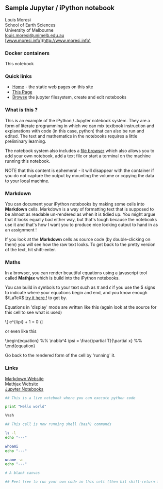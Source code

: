 
## Sample Jupyter / iPython notebook

Louis Moresi  
School of Earth Sciences  
University of Melbourne  
[louis.moresi@unimelb.edu.au](mailto:louis.moresi@unimelb.edu.au)  
[www.moresi.info](http://www.moresi.info)

### Docker containers

This notebook 


### Quick links

 - [Home](/) - the static web pages on this site
 - [This Page](/notebooks/Content/Notebooks/StartHere.ipynb)
 - [Browse](/notebooks/Content/Notebooks/) the jupyter filesystem, create and edit notebooks
 

### What is this ?


This is an example of the iPython / Jupyter notebook system. They are a form of literate programming in which we can mix textbook instruction and explanations with code (in this case, python) that can also be run and edited. The text and mathematics in the notebooks requires a little preliminary learning. 

The notebook system also includes a [file browser](/notebooks/Content/Notebooks/) which also allows you to add your own notebook, add a text file or start a terminal on the machine running this notebook. 

NOTE that this content is ephemeral - it will disappear with the container if you do not capture the output by mounting the volume or copying the data to your local machine. 


### Markdown

You can document your iPython notebooks by making some cells into **Markdown** cells. Markdown is a way of formatting text that is supposed to be almost as readable un-rendered as when it is tidied up. You might argue that it looks equally bad either way, but that's tough because the notebooks use it and that's how I want you to produce nice looking output to hand in as an assignment !

If you look at the **Markdown** cells as source code (by double-clicking on them) you will see how the raw text looks. To get back to the pretty version of the text, hit shift-enter.

### Maths

In a browser, you can render beautiful equations using a javascript tool called **Mathjax** which is build into the iPython notebooks. 


You can build in symbols to your text such as $\pi$ and $\epsilon$ if you use the \$ signs to indicate where your equations begin and end, and you know enough $\LaTeX$ [try it here !](http://www.codecogs.com/latex/eqneditor.php) to get by.


Equations in 'display' mode are written like this (again look at the source for this cell to see what is used)

\\[ e^{i\pi} + 1 = 0 \\]

or even like this

\begin{equation}
%%
    \nabla^4 \psi = \frac{\partial T}{\partial x}
%%    
\end{equation}

Go back to the rendered form of the cell by 'running' it.

### Links 

[Markdown Website](http://daringfireball.net/projects/markdown/)  
[Mathjax Website](http://docs.mathjax.org)  
[Jupyter Notebooks](http://www.jupyter.org)





```python
## This is a live notebook where you can execute python code

print "Hello world"

```


```sh
%%sh

## This cell is now running shell (bash) commands

ls -l
echo "---"

whoami
echo "---"

uname -a
echo "---"

```


```python
# A blank canvas

## Feel free to run your own code in this cell (then hit shift-return to execute it)


```
